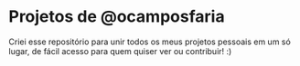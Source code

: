 # Projetos de @ocamposfaria

Criei esse repositório para unir todos os meus projetos pessoais em um só lugar, de fácil acesso para quem quiser ver ou contribuir! :)
